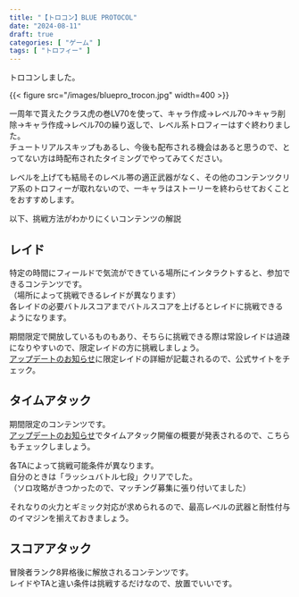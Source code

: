 ```yaml
---
title: "【トロコン】BLUE PROTOCOL"
date: "2024-08-11"
draft: true
categories: [ "ゲーム" ]
tags: [ "トロフィー" ] 
---
```


トロコンしました。  

{{< figure src="/images/bluepro_trocon.jpg" width=400 >}}

一周年で貰えたクラス虎の巻LV70を使って、キャラ作成->レベル70->キャラ削除->キャラ作成->レベル70の繰り返しで、レベル系トロフィーはすぐ終わりました。  
チュートリアルスキップもあるし、今後も配布される機会はあると思うので、とってない方は時配布されたタイミングでやってみてください。

レベルを上げても結局そのレベル帯の適正武器がなく、その他のコンテンツクリア系のトロフィーが取れないので、一キャラはストーリーを終わらせておくことをおすすめします。

以下、挑戦方法がわかりにくいコンテンツの解説

## レイド
特定の時間にフィールドで気流ができている場所にインタラクトすると、参加できるコンテンツです。  
（場所によって挑戦できるレイドが異なります）  
各レイドの必要バトルスコアまでバトルスコアを上げるとレイドに挑戦できるようになります。

期間限定で開放しているものもあり、そちらに挑戦できる際は常設レイドは過疎になりやすいので、限定レイドの方に挑戦しましょう。  
[アップデートのお知らせ](https://blue-protocol.com/news/?category=update)に限定レイドの詳細が記載されるので、公式サイトをチェック。

## タイムアタック
期間限定のコンテンツです。  
[アップデートのお知らせ](https://blue-protocol.com/news/?category=update)でタイムアタック開催の概要が発表されるので、こちらもチェックしましょう。

各TAによって挑戦可能条件が異なります。  
自分のときは「ラッシュバトル七段」クリアでした。  
（ソロ攻略がきつかったので、マッチング募集に張り付いてました）

それなりの火力とギミック対応が求められるので、最高レベルの武器と耐性付与のイマジンを揃えておきましょう。

## スコアアタック
冒険者ランク8昇格後に解放されるコンテンツです。  
レイドやTAと違い条件は挑戦するだけなので、放置でいいです。